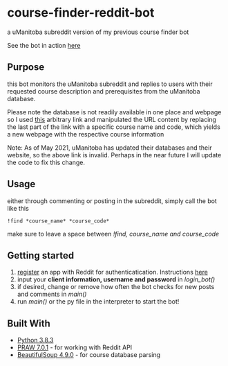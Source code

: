 # course-finder-reddit-bot
a uManitoba subreddit version of my previous course finder bot

See the bot in action [here](https://www.reddit.com/user/kidshelplinebot)

## Purpose
this bot monitors the uManitoba subreddit and replies to users with their requested course description and prerequisites from the uManitoba database.

Please note the database is not readily available in one place and webpage so I used [this](http://crscalprod.ad.umanitoba.ca/Catalog/ViewCatalog.aspx?pageid=viewcatalog&topicgroupid=27309&entitytype=CID&entitycode=COMP+1010) arbitrary link and manipulated the URL content by replacing the last part of the link with a specific course name and code, which yields a new webpage with the respective course information

Note: As of May 2021, uManitoba has updated their databases and their website, so the above link is invalid. Perhaps in the near future I will update the code to fix this change.

## Usage
either through commenting or posting in the subreddit, simply call the bot like this
```
!find *course_name* *course_code*
```
make sure to leave a space between *!find, course_name and course_code*

## Getting started
1. [register](https://ssl.reddit.com/prefs/apps/) an app with Reddit for authenticatication. Instructions [here](https://praw.readthedocs.io/en/latest/getting_started/authentication.html)
2. input your **client information, username and password** in *login_bot()* 
3. if desired, change or remove how often the bot checks for new posts and comments in *main()* 
4. run *main()* or the py file in the interpreter to start the bot!

## Built With
* [Python 3.8.3](https://www.python.org/downloads/)
* [PRAW 7.0.1](https://praw.readthedocs.io/en/latest/index.html) - for working with Reddit API
* [BeautifulSoup 4.9.0](https://www.crummy.com/software/BeautifulSoup/bs4/doc/) - for course database parsing
